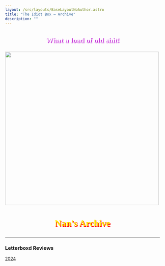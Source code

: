```yaml
---
layout: /src/layouts/BaseLayoutNoAuthor.astro
title: "The Idiot Box — Archive"
description: ""
---
```

<h3 style="font-size:24px;font-family: 'Press Start';text-align:center;color:white;text-shadow: 2px 2px 2px #b702cf;">What a load of old shit!</h3>
<img src='https://theyakemperor.neocities.org/Images/nan.jpg' style="width:500px;height:auto;" class="center">
<h3 style="font-size:30px;font-family: Comic Sans MS;text-align:center;color:#ffea00;text-shadow: 2px 1.5px 0 red;">Nan's Archive</h3>
<hr>
<h3>Letterboxd Reviews</h3>

<a href="letterboxd-archive/2024">2024</a>
               